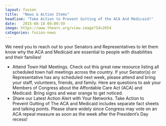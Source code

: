 ```yaml
---
layout: fusion
title:  "News & Action Items"
headline: "Take Action to Prevent Gutting of the ACA And Medicaid!"
date:   2015-08-18 09:09:59
image: https://www.thearc.org/view.image?Id=2654
categories: fusion-news
---
```

We need you to reach out to your Senators and Representatives to let them know why the ACA and Medicaid are essential to people with disabilities and their families!
<ul>
<li>Attend Town Hall Meetings. Check out this great new resource listing all scheduled town hall meetings across the country. If your Senator(s) or Representative has any scheduled next week, please attend and bring your staff, volunteers, friends, and family. Here are questions to ask your Members of Congress about the Affordable Care Act (ACA) and Medicaid. Bring signs and wear orange to get noticed.</li>
<li>Share our Latest Action Alert with Your Networks. Take Action to Prevent Gutting of The ACA and Medicaid includes separate fact sheets and talking points. Please share widely since Congress may vote on an ACA repeal measure as soon as the week after the President’s Day recess!</li>
</ul>